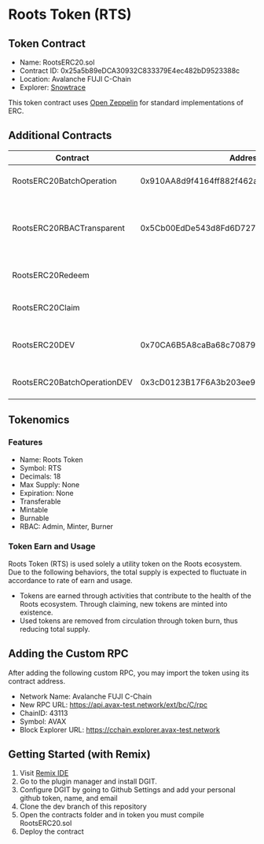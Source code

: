 # Roots Token (RTS)

## Token Contract
- Name: RootsERC20.sol
- Contract ID: 0x25a5b89eDCA30932C833379E4ec482bD9523388c
- Location: Avalanche FUJI C-Chain
- Explorer: [Snowtrace](https://testnet.snowtrace.io/address/0x25a5b89eDCA30932C833379E4ec482bD9523388c)

This token contract uses [Open Zeppelin](https://github.com/OpenZeppelin/openzeppelin-contracts) for standard implementations of ERC.

## Additional Contracts


| Contract | Address | RBAC | Description
| --- | --- | --- | --- |
| RootsERC20BatchOperation | 0x910AA8d9f4164ff882f462afE27487Df08e64666 | Yes | Adds Batch Operations to RTS |
| RootsERC20RBACTransparent | 0x5Cb00EdDe543d8Fd6D727174BeB430A19fd4c788 | Yes | Allows execution of rbac operations while storing addresses |
| RootsERC20Redeem |  | Yes | Redeem feature for RTS |
| RootsERC20Claim |  | Yes | Claim feature for RTS |
| RootsERC20DEV | 0x70CA6B5A8caBa68c70879f7693dF2C4e970a99C4 | Yes | Token used for development purposes
| RootsERC20BatchOperationDEV | 0x3cD0123B17F6A3b203ee90E8483eB2C1Fe672992 | Yes | Adds Batch Operations to RTSDEV |

## Tokenomics
### Features
- Name: Roots Token
- Symbol: RTS
- Decimals: 18
- Max Supply: None
- Expiration: None
- Transferable
- Mintable
- Burnable
- RBAC: Admin, Minter, Burner


### Token Earn and Usage
Roots Token (RTS) is used solely a utility token on the Roots ecosystem. Due to the following behaviors, the total supply is expected to fluctuate in accordance to rate of earn and usage.
- Tokens are earned through activities that contribute to the health of the Roots ecosystem. Through claiming, new tokens are minted into existence.
- Used tokens are removed from circulation through token burn, thus reducing total supply.


## Adding the Custom RPC
After adding the following custom RPC, you may import the token using its contract address.
- Network Name: Avalanche FUJI C-Chain
- New RPC URL: https://api.avax-test.network/ext/bc/C/rpc
- ChainID: 43113
- Symbol: AVAX
- Block Explorer URL: https://cchain.explorer.avax-test.network


## Getting Started (with Remix)
1. Visit [Remix IDE](https://remix.ethereum.org/)
2. Go to the plugin manager and install DGIT.
3. Configure DGIT by going to Github Settings and add your personal github token, name, and email
4. Clone the dev branch of this repository
5. Open the contracts folder and in token you must compile RootsERC20.sol
6. Deploy the contract
